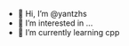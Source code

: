 - 👋 Hi, I’m @yantzhs
- 👀 I’m interested in ...
- 🌱 I’m currently learning cpp

<!---
yantzhs/yantzhs is a ✨ special ✨ repository because its `README.md` (this file) appears on your GitHub profile.
You can click the Preview link to take a look at your changes.
--->
